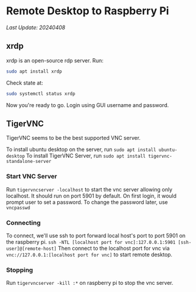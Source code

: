 # Remote Desktop to Raspberry Pi
*Last Update: 20240408*

## xrdp
xrdp is an open-source rdp server.
Run:
```bash
sudo apt install xrdp
```
Check state at:
```bash
sudo systemctl status xrdp
```
Now you're ready to go. Login using GUI username and password.

## TigerVNC
TigerVNC seems to be the best supported VNC server.

To install ubuntu desktop on the server, run `sudo apt install ubuntu-desktop`
To install TigerVNC Server, run `sudo apt install tigervnc-standalone-server`

### Start VNC Server
Run `tigervncserver -localhost` to start the vnc server allowing only localhost. It should run on port 5901 by default.
On first login, it would prompt user to set a password. To change the password later, use `vncpasswd`

### Connecting
To connect, we'll use ssh to port forward local host's port to port 5901 on the raspberry pi.
`ssh -NTL [localhost port for vnc]:127.0.0.1:5901 [ssh-user]@[remote-host]`
Then connect to the localhost port for vnc via `vnc://127.0.0.1:[localhost port for vnc]` to start remote desktop.

### Stopping
Run `tigervncserver -kill :*` on raspberry pi to stop the vnc server.
